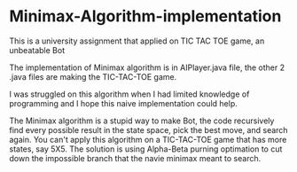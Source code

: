 # Minimax-Algorithm-implementation
This is a university assignment that applied on TIC TAC TOE game, an unbeatable Bot

The implementation of Minimax algorithm is in AIPlayer.java file, the other 2 .java files are making the TIC-TAC-TOE game.

I was struggled on this algorithm when I had limited knowledge of programming and I hope this naive implementation could help.

The Minimax algorithm is a stupid way to make Bot, the code recursively find every possible result in the state space, pick the best move, and search again. You can't apply this algorithm on a TIC-TAC-TOE game that has more states, say 5X5. The solution is using Alpha-Beta purning optimation to cut down the impossible branch that the navie minimax meant to search. 
